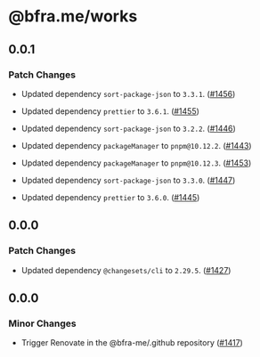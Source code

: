 # @bfra.me/works

## 0.0.1
### Patch Changes


- Updated dependency `sort-package-json` to `3.3.1`. ([#1456](https://github.com/bfra-me/works/pull/1456))


- Updated dependency `prettier` to `3.6.1`. ([#1455](https://github.com/bfra-me/works/pull/1455))


- Updated dependency `sort-package-json` to `3.2.2`. ([#1446](https://github.com/bfra-me/works/pull/1446))


- Updated dependency `packageManager` to `pnpm@10.12.2`. ([#1443](https://github.com/bfra-me/works/pull/1443))


- Updated dependency `packageManager` to `pnpm@10.12.3`. ([#1453](https://github.com/bfra-me/works/pull/1453))


- Updated dependency `sort-package-json` to `3.3.0`. ([#1447](https://github.com/bfra-me/works/pull/1447))


- Updated dependency `prettier` to `3.6.0`. ([#1445](https://github.com/bfra-me/works/pull/1445))

## 0.0.0
### Patch Changes


- Updated dependency `@changesets/cli` to `2.29.5`. ([#1427](https://github.com/bfra-me/works/pull/1427))

## 0.0.0
### Minor Changes


- Trigger Renovate in the @bfra-me/.github repository ([#1417](https://github.com/bfra-me/works/pull/1417))
